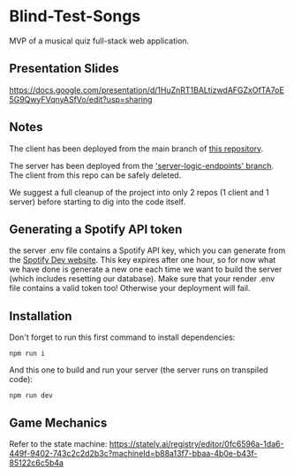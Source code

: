 # Blind-Test-Songs
MVP of a musical quiz full-stack web application.

## Presentation Slides
https://docs.google.com/presentation/d/1HuZnRT1BALtizwdAFGZxOfTA7oE5G9QwyFVqnyASfVo/edit?usp=sharing

## Notes

The client has been deployed from the main branch of [this repository](https://github.com/Banana-Tabasco-Scorpions-BTS/React_Vanilla).

The server has been deployed from the ['server-logic-endpoints' branch](https://github.com/Banana-Tabasco-Scorpions-BTS/Blind-Test-Songs/tree/server-logic-endpoints). The client from this repo can be safely deleted.

We suggest a full cleanup of the project into only 2 repos (1 client and 1 server) before starting to dig into the code itself.

## Generating a Spotify API token
the server .env file contains a Spotify API key, which you can generate from the [Spotify Dev website](https://developer.spotify.com/console/get-playlist-tracks/). This key expires after one hour, so for now what we have done is generate a new one each time we want to build the server (which includes resetting our database).
Make sure that your render .env file contains a valid token too! Otherwise your deployment will fail.


## Installation

Don't forget to run this first command to install dependencies:
```
npm run i
```
And this one to build and run your server (the server runs on transpiled code):
```
npm run dev
```

## Game Mechanics

Refer to the state machine: 
https://stately.ai/registry/editor/0fc6596a-1da6-449f-9402-743c2c2d2b3c?machineId=b88a13f7-bbaa-4b0e-b43f-85122c6c5b4a
